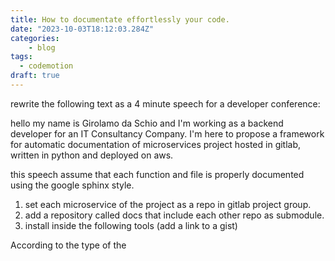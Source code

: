 ```yaml
---
title: How to documentate effortlessly your code.
date: "2023-10-03T18:12:03.284Z"
categories:
    - blog
tags:
  - codemotion
draft: true
---
```

rewrite the following text as a 4 minute speech for a developer conference:

hello my name is Girolamo da Schio and I'm working as a backend developer for an IT Consultancy Company.
I'm here to propose a framework for automatic documentation of microservices project hosted in gitlab, written in python and deployed on aws.

this speech assume that each function and file is properly documented using the google sphinx style.
1. set each microservice of the project as a repo in gitlab project group.
2. add a repository called docs that include each other repo as submodule.
3.  install inside the following tools (add a link to a gist)

According to the type of the 